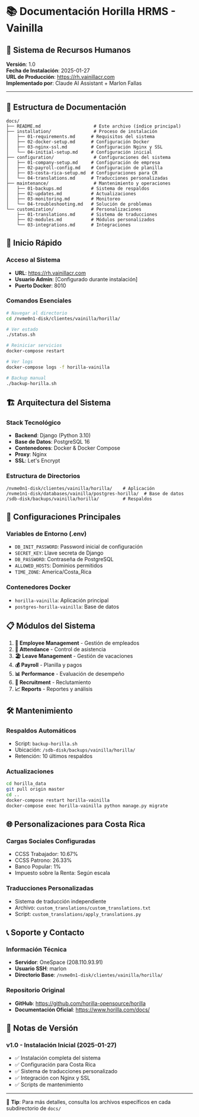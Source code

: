 # 📚 Documentación Horilla HRMS - Vainilla

## 🏢 Sistema de Recursos Humanos
**Versión**: 1.0  
**Fecha de Instalación**: 2025-01-27  
**URL de Producción**: https://rh.vainillacr.com  
**Implementado por**: Claude AI Assistant + Marlon Fallas

---

## 📁 Estructura de Documentación

```
docs/
├── README.md                    # Este archivo (índice principal)
├── installation/                # Proceso de instalación
│   ├── 01-requirements.md      # Requisitos del sistema
│   ├── 02-docker-setup.md      # Configuración Docker
│   ├── 03-nginx-ssl.md         # Configuración Nginx y SSL
│   └── 04-initial-setup.md     # Configuración inicial
├── configuration/               # Configuraciones del sistema
│   ├── 01-company-setup.md     # Configuración de empresa
│   ├── 02-payroll-config.md    # Configuración de planilla
│   ├── 03-costa-rica-setup.md  # Configuraciones para CR
│   └── 04-translations.md      # Traducciones personalizadas
├── maintenance/                 # Mantenimiento y operaciones
│   ├── 01-backups.md           # Sistema de respaldos
│   ├── 02-updates.md           # Actualizaciones
│   ├── 03-monitoring.md        # Monitoreo
│   └── 04-troubleshooting.md   # Solución de problemas
└── customization/              # Personalizaciones
    ├── 01-translations.md      # Sistema de traducciones
    ├── 02-modules.md           # Módulos personalizados
    └── 03-integrations.md      # Integraciones

```

## 🚀 Inicio Rápido

### Acceso al Sistema
- **URL**: https://rh.vainillacr.com
- **Usuario Admin**: [Configurado durante instalación]
- **Puerto Docker**: 8010

### Comandos Esenciales
```bash
# Navegar al directorio
cd /nvme0n1-disk/clientes/vainilla/horilla/

# Ver estado
./status.sh

# Reiniciar servicios
docker-compose restart

# Ver logs
docker-compose logs -f horilla-vainilla

# Backup manual
./backup-horilla.sh
```

## 🏗️ Arquitectura del Sistema

### Stack Tecnológico
- **Backend**: Django (Python 3.10)
- **Base de Datos**: PostgreSQL 16
- **Contenedores**: Docker & Docker Compose
- **Proxy**: Nginx
- **SSL**: Let's Encrypt

### Estructura de Directorios
```
/nvme0n1-disk/clientes/vainilla/horilla/    # Aplicación
/nvme1n1-disk/databases/vainilla/postgres-horilla/  # Base de datos
/sdb-disk/backups/vainilla/horilla/         # Respaldos
```

## 🔧 Configuraciones Principales

### Variables de Entorno (.env)
- `DB_INIT_PASSWORD`: Password inicial de configuración
- `SECRET_KEY`: Llave secreta de Django
- `DB_PASSWORD`: Contraseña de PostgreSQL
- `ALLOWED_HOSTS`: Dominios permitidos
- `TIME_ZONE`: America/Costa_Rica

### Contenedores Docker
- `horilla-vainilla`: Aplicación principal
- `postgres-horilla-vainilla`: Base de datos

## 📋 Módulos del Sistema

1. **👥 Employee Management** - Gestión de empleados
2. **📅 Attendance** - Control de asistencia
3. **🏖️ Leave Management** - Gestión de vacaciones
4. **💰 Payroll** - Planilla y pagos
5. **📊 Performance** - Evaluación de desempeño
6. **🎯 Recruitment** - Reclutamiento
7. **📈 Reports** - Reportes y análisis

## 🛠️ Mantenimiento

### Respaldos Automáticos
- Script: `backup-horilla.sh`
- Ubicación: `/sdb-disk/backups/vainilla/horilla/`
- Retención: 10 últimos respaldos

### Actualizaciones
```bash
cd horilla_data
git pull origin master
cd ..
docker-compose restart horilla-vainilla
docker-compose exec horilla-vainilla python manage.py migrate
```

## 🌐 Personalizaciones para Costa Rica

### Cargas Sociales Configuradas
- CCSS Trabajador: 10.67%
- CCSS Patrono: 26.33%
- Banco Popular: 1%
- Impuesto sobre la Renta: Según escala

### Traducciones Personalizadas
- Sistema de traducción independiente
- Archivo: `custom_translations/custom_translations.txt`
- Script: `custom_translations/apply_translations.py`

## 📞 Soporte y Contacto

### Información Técnica
- **Servidor**: OneSpace (208.110.93.91)
- **Usuario SSH**: marlon
- **Directorio Base**: `/nvme0n1-disk/clientes/vainilla/horilla/`

### Repositorio Original
- **GitHub**: https://github.com/horilla-opensource/horilla
- **Documentación Oficial**: https://www.horilla.com/docs/

## 📝 Notas de Versión

### v1.0 - Instalación Inicial (2025-01-27)
- ✅ Instalación completa del sistema
- ✅ Configuración para Costa Rica
- ✅ Sistema de traducciones personalizado
- ✅ Integración con Nginx y SSL
- ✅ Scripts de mantenimiento

---

📌 **Tip**: Para más detalles, consulta los archivos específicos en cada subdirectorio de `docs/`
